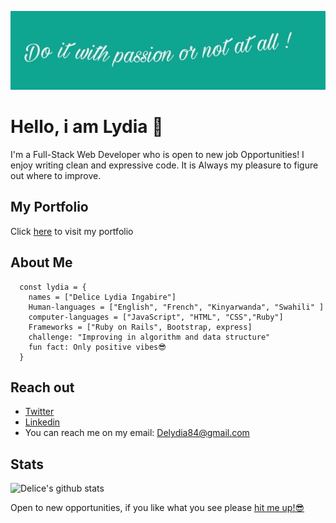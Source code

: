 ![screenshot](./pass.jpeg)


# Hello, i am Lydia 👋

I'm a Full-Stack Web Developer who is open to new job Opportunities! I enjoy writing clean and expressive code. It is Always my pleasure to figure out where to improve.

## My Portfolio

Click [here](https://delicelydia.github.io/my_portfolio/) to visit my portfolio


## About Me
```
  const lydia = {
    names = ["Delice Lydia Ingabire"]
    Human-languages = ["English", "French", "Kinyarwanda", "Swahili" ]
    computer-languages = ["JavaScript", "HTML", "CSS","Ruby"]
    Frameworks = ["Ruby on Rails", Bootstrap, express]
    challenge: "Improving in algorithm and data structure"
    fun fact: Only positive vibes😎
  }
```

## Reach out

- [Twitter](https://twitter.com/IngabireLydia3)
- [Linkedin](https://www.linkedin.com/in/delice-lydia/) 
- You can reach me on my email: Delydia84@gmail.com

## Stats

![Delice's github stats](https://github-readme-stats.vercel.app/api?username=DeliceLydia)

Open to new opportunities, if you like what you see please [hit me up!😎]("")


